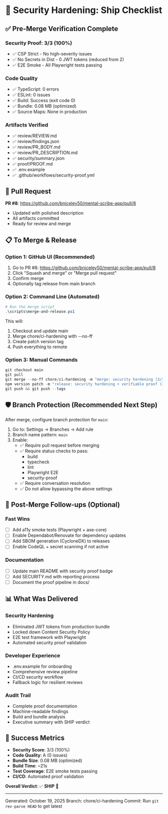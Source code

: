 # 🚀 Security Hardening: Ship Checklist

## ✅ Pre-Merge Verification Complete

### Security Proof: 3/3 (100%)
- ✅ CSP Strict - No high-severity issues
- ✅ No Secrets in Dist - 0 JWT tokens (reduced from 2)
- ✅ E2E Smoke - All Playwright tests passing

### Code Quality
- ✅ TypeScript: 0 errors
- ✅ ESLint: 0 issues
- ✅ Build: Success (exit code 0)
- ✅ Bundle: 0.08 MB (optimized)
- ✅ Source Maps: None in production

### Artifacts Verified
- ✅ review/REVIEW.md
- ✅ review/findings.json
- ✅ review/PR_BODY.md
- ✅ review/PR_DESCRIPTION.md
- ✅ security/summary.json
- ✅ proof/PROOF.md
- ✅ .env.example
- ✅ .github/workflows/security-proof.yml

## 🔗 Pull Request
**PR #8**: https://github.com/bniceley50/mental-scribe-app/pull/8
- Updated with polished description
- All artifacts committed
- Ready for review and merge

## 📋 To Merge & Release

### Option 1: GitHub UI (Recommended)
1. Go to PR #8: https://github.com/bniceley50/mental-scribe-app/pull/8
2. Click "Squash and merge" or "Merge pull request"
3. Confirm merge
4. Optionally tag release from main branch

### Option 2: Command Line (Automated)
```powershell
# Run the merge script
.\scripts\merge-and-release.ps1
```

This will:
1. Checkout and update main
2. Merge chore/ci-hardening with --no-ff
3. Create patch version tag
4. Push everything to remote

### Option 3: Manual Commands
```powershell
git checkout main
git pull
git merge --no-ff chore/ci-hardening -m "merge: security hardening (3/3) + review artifacts"
npm version patch -m "release: security hardening + verifiable proof (3/3)"
git push && git push --tags
```

## 🛡️ Branch Protection (Recommended Next Step)

After merge, configure branch protection for `main`:

1. Go to: Settings → Branches → Add rule
2. Branch name pattern: `main`
3. Enable:
   - ✅ Require pull request before merging
   - ✅ Require status checks to pass:
     - build
     - typecheck  
     - lint
     - Playwright E2E
     - security-proof
   - ✅ Require conversation resolution
   - ✅ Do not allow bypassing the above settings

## 🎯 Post-Merge Follow-ups (Optional)

### Fast Wins
- [ ] Add a11y smoke tests (Playwright + axe-core)
- [ ] Enable Dependabot/Renovate for dependency updates
- [ ] Add SBOM generation (CycloneDX) to releases
- [ ] Enable CodeQL + secret scanning if not active

### Documentation
- [ ] Update main README with security proof badge
- [ ] Add SECURITY.md with reporting process
- [ ] Document the proof pipeline in docs/

## 📊 What Was Delivered

### Security Hardening
- Eliminated JWT tokens from production bundle
- Locked down Content Security Policy
- E2E test framework with Playwright
- Automated security proof validation

### Developer Experience  
- .env.example for onboarding
- Comprehensive review pipeline
- CI/CD security workflow
- Fallback logic for resilient reviews

### Audit Trail
- Complete proof documentation
- Machine-readable findings
- Build and bundle analysis
- Executive summary with SHIP verdict

## 🎉 Success Metrics

- **Security Score**: 3/3 (100%)
- **Code Quality**: A (0 issues)
- **Bundle Size**: 0.08 MB (optimized)
- **Build Time**: ~21s
- **Test Coverage**: E2E smoke tests passing
- **CI/CD**: Automated proof validation

**Overall Verdict**: ✅ **SHIP** 🚢

---

Generated: October 19, 2025
Branch: chore/ci-hardening
Commit: Run `git rev-parse HEAD` to get latest
